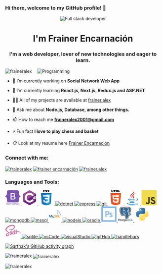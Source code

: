 ### Hi there, welcome to my GitHub profile! 👋
<p align="center"> <img src="https://imgs.search.brave.com/n0NAUTCMj8AnSpIaQzrL5rCiAWSCj9mhsjX3Pa_zJHU/rs:fit:750:400:1/g:ce/aHR0cHM6Ly93d3cu/YWFscGhhLm5ldC93/cC1jb250ZW50L3Vw/bG9hZHMvMjAyMC8x/Mi9mdWxsLXN0YWNr/LWRldmVsb3BtZW50/LmdpZg.gif" alt="Full stack developer" /> </p>
<h1 align="center">I'm Frainer Encarnación</h1>
<h3 align="center">I'm a web developer, lover of new technologies and eager to learn.</h3>
<img align="right" alt="Programming" width="400" src="https://imgs.search.brave.com/cTWvsKv2Fc7C5UDE5anDrCErBLMupkD9BAQQL3XPTBM/rs:fit:800:600:1/g:ce/aHR0cHM6Ly9jZG4u/ZHJpYmJibGUuY29t/L3VzZXJzLzEwNTk1/ODMvc2NyZWVuc2hv/dHMvNDE3MTM2Ny9j/b2RpbmctZnJlYWsu/Z2lm.gif">

<p align="left"> <img src="https://komarev.com/ghpvc/?username=fraineralex&label=Profile%20views&color=0e75b6&style=flat" alt="fraineralex" /> </p>

- 🔭 I’m currently working on **Social Network Web App**

- 🌱 I’m currently learning **React.js, Next.js, Redux.js and ASP.NET**

- 👨‍💻 All of my projects are available at [frainer.alex](https://github.com/Fraineralex)

- 💬 Ask me about **Node.js, Database, among other things.**

- 📫 How to reach me **fraineralex2001@gmail.com**

- ⚡ Fun fact **I love to play chess and basket**

- 📋 Look at my resume here [Frainer Encarnación](https://www.canva.com/design/DAFLFRn8pgM/gOh47YaCIPXUsikENY8TKQ/view?utm_content=DAFLFRn8pgM&utm_campaign=designshare&utm_medium=link2&utm_source=sharebutton)

<h3 align="left">Connect with me:</h3>
<p align="left">
<a href="https://twitter.com/fraineralex" target="blank"><img align="center" src="https://raw.githubusercontent.com/rahuldkjain/github-profile-readme-generator/master/src/images/icons/Social/twitter.svg" alt="fraineralex" height="40" width="50" /></a>
<a href="https://linkedin.com/in/frainer encarnación" target="blank"><img align="center" src="https://raw.githubusercontent.com/rahuldkjain/github-profile-readme-generator/master/src/images/icons/Social/linked-in-alt.svg" alt="frainer encarnación" height="40" width="50" /></a>
<a href="https://instagram.com/frainer.alex" target="blank"><img align="center" src="https://raw.githubusercontent.com/rahuldkjain/github-profile-readme-generator/master/src/images/icons/Social/instagram.svg" alt="frainer.alex" height="40" width="50" /></a>
</p>

<h3 align="left">Languages and Tools:</h3>
<p align="left"> <a href="https://getbootstrap.com" target="_blank" rel="noreferrer"> <img src="https://raw.githubusercontent.com/devicons/devicon/master/icons/bootstrap/bootstrap-plain-wordmark.svg" alt="bootstrap" width="50" height="50"/> </a> <a href="https://www.w3schools.com/cs/" target="_blank" rel="noreferrer"> <img src="https://raw.githubusercontent.com/devicons/devicon/master/icons/csharp/csharp-original.svg" alt="csharp" width="50" height="50"/> </a> <a href="https://www.w3schools.com/css/" target="_blank" rel="noreferrer"> <img src="https://raw.githubusercontent.com/devicons/devicon/master/icons/css3/css3-original-wordmark.svg" alt="css3" width="50" height="50"/> </a> <a href="https://dotnet.microsoft.com/" target="_blank" rel="noreferrer"> <img src="https://image.winudf.com/v2/image1/Y29tLmluZm9sYW5kLnByb2dyYW1taW5nX2RvdG5ldF9mcmFtZXdvcmtfaWNvbl8xNTU0OTEyNDMyXzAzMQ/icon.png?w=170&fakeurl=1" alt="dotnet" width="50" height="50"/> </a> <a href="https://expressjs.com" target="_blank" rel="noreferrer"> <img src="https://vectorified.com/images/express-js-icon-20.png" alt="express" width="50" height="50"/> </a> <a href="https://git-scm.com/" target="_blank" rel="noreferrer"> <img src="https://www.vectorlogo.zone/logos/git-scm/git-scm-icon.svg" alt="git" width="50" height="50"/> </a> <a href="https://www.w3.org/html/" target="_blank" rel="noreferrer"> <img src="https://raw.githubusercontent.com/devicons/devicon/master/icons/html5/html5-original-wordmark.svg" alt="html5" width="50" height="50"/> </a> <a href="https://www.java.com" target="_blank" rel="noreferrer"> <img src="https://raw.githubusercontent.com/devicons/devicon/master/icons/java/java-original.svg" alt="java" width="50" height="50"/> </a> <a href="https://developer.mozilla.org/en-US/docs/Web/JavaScript" target="_blank" rel="noreferrer"> <img src="https://raw.githubusercontent.com/devicons/devicon/master/icons/javascript/javascript-original.svg" alt="javascript" width="50" height="50"/> </a> <a href="https://www.mongodb.com/" target="_blank" rel="noreferrer"> <img src="https://imgs.search.brave.com/e-p3WrL0FAKoPFMErnTR_WGli7NBxkQyyZBR_RkVTXc/rs:fit:512:512:1/g:ce/aHR0cDovL2dldGRy/YXdpbmdzLmNvbS9m/cmVlLWljb24vbW9u/Z29kYi1pY29uLTYy/LnBuZw" alt="mongodb" width="50" height="50"/> </a> <a href="https://www.microsoft.com/en-us/sql-server" target="_blank" rel="noreferrer"> <img src="https://www.esoftner.com/wp-content/uploads/2019/12/SQL-Server-Management-Studio-150x150.png" alt="mssql" width="50" height="50"/> </a> <a href="https://www.mysql.com/" target="_blank" rel="noreferrer"> <img src="https://raw.githubusercontent.com/devicons/devicon/master/icons/mysql/mysql-original-wordmark.svg" alt="mysql" width="40" height="50"/> </a> <a href="https://nodejs.org" target="_blank" rel="noreferrer"> <img src="https://pluspng.com/img-png/nodejs-logo-png-nice-images-collection-node-js-desktop-wallpapers-370.png" alt="nodejs" width="50" height="50"/> </a> <a href="https://www.oracle.com/" target="_blank" rel="noreferrer"> <img src="https://imgs.search.brave.com/kCketqb5GNJ7NlFa_MasfSs9ByZJE9WYbeYMWBiYbF0/rs:fit:512:512:1/g:ce/aHR0cDovL2dldGRy/YXdpbmdzLmNvbS9m/cmVlLWljb24vb3Jh/Y2xlLWRiLWljb24t/NjUucG5n" alt="oracle" width="50" height="50"/> </a> <a href="https://www.photoshop.com/en" target="_blank" rel="noreferrer"> <img src="https://raw.githubusercontent.com/devicons/devicon/master/icons/photoshop/photoshop-line.svg" alt="photoshop" width="50" height="50"/> </a> <a href="https://www.postgresql.org" target="_blank" rel="noreferrer"> <img src="https://raw.githubusercontent.com/devicons/devicon/master/icons/postgresql/postgresql-original-wordmark.svg" alt="postgresql" width="50" height="50"/> </a> <a href="https://www.python.org" target="_blank" rel="noreferrer"> <img src="https://raw.githubusercontent.com/devicons/devicon/master/icons/python/python-original.svg" alt="python" width="50" height="50"/> </a> <a href="https://sass-lang.com" target="_blank" rel="noreferrer"> <img src="https://raw.githubusercontent.com/devicons/devicon/master/icons/sass/sass-original.svg" alt="sass" width="50" height="50"/> </a> <a href="https://www.sqlite.org/" target="_blank" rel="noreferrer"> <img src="https://www.vectorlogo.zone/logos/sqlite/sqlite-icon.svg" alt="sqlite" width="50" height="50"/> </a>
<a href="https://code.visualstudio.com/" target="_blank" rel="noreferrer"> <img src="https://iconape.com/wp-content/png_logo_vector/visual-studio-code.png" alt="vsCode" width="50" height="50"/>  </a> <a href="https://visualstudio.microsoft.com/" target="_blank" rel="noreferrer"> <img src="https://cdn.freebiesupply.com/logos/large/2x/visual-studio-2013-logo-png-transparent.png" alt="visualStudio" width="50" height="50"/>  </a> <a href="github.com" target="_blank" rel="noreferrer"> <img src="https://i.pinimg.com/564x/07/90/ab/0790ab2e4e0e578223367ac5e7bbe19d.jpg" alt="gitHub" width="50" height="50"/>  </a> <a href="handlebarsjs.com" target="_blank" rel="noreferrer"> <img src="https://handlebarsjs.com/images/handlebars_logo.png" alt="handlebars" width="50" height="50"/>  </a> 
</p>

[![Sarthak's GitHub activity graph](https://activity-graph.herokuapp.com/graph?username=fraineralex&&theme=xcode)](https://github.com/fraineralex)

<p><img align="left" src="https://github-readme-stats.vercel.app/api/top-langs?username=fraineralex&show_icons=true&locale=en&layout=compact&theme=tokyonight" alt="fraineralex" /></p>

<p>&nbsp;<img align="center" src="https://github-readme-stats.vercel.app/api?username=fraineralex&show_icons=true&locale=en&theme=tokyonight" alt="fraineralex" /></p>

<p><img align="center" src="https://github-readme-streak-stats.herokuapp.com/?user=fraineralex&&theme=tokyonight" alt="fraineralex" /></p>

